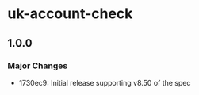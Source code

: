 # uk-account-check

## 1.0.0

### Major Changes

- 1730ec9: Initial release supporting v8.50 of the spec
